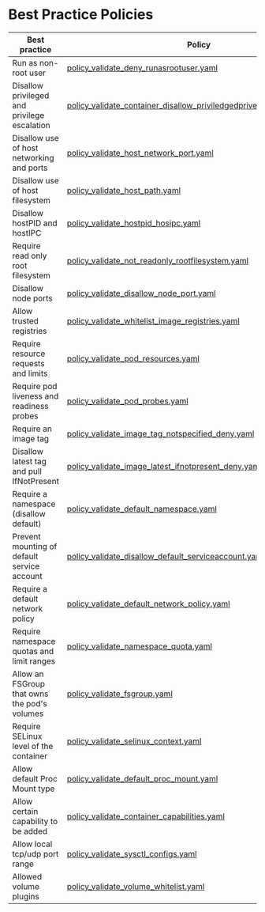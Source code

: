 # Best Practice Policies

| Best practice                                  | Policy                             |             scenario|
|------------------------------------------------|------------------------------------|---------------------|
| Run as non-root user                           | [policy_validate_deny_runasrootuser.yaml](policy_validate_deny_runasrootuser.yaml)                  |     best_practices            |
| Disallow privileged and privilege escalation   | [policy_validate_container_disallow_priviledgedprivelegesecalation.yaml](policy_validate_container_disallow_priviledgedprivelegesecalation.yaml)             |      best_practices            |
| Disallow use of host networking and ports      |  [policy_validate_host_network_port.yaml](policy_validate_host_network_port.yaml)             |        best_practices            |
| Disallow use of host filesystem                |  [policy_validate_host_path.yaml](policy_validate_host_path.yaml)                                                                                            |
| Disallow hostPID and hostIPC                   |  [policy_validate_hostpid_hosipc.yaml](policy_validate_hostpid_hosipc.yaml)                                                      |      best_practices            |
| Require read only root filesystem              | [policy_validate_not_readonly_rootfilesystem.yaml](policy_validate_not_readonly_rootfilesystem.yaml)                     |      best_practices            |
| Disallow node ports                            | [policy_validate_disallow_node_port.yaml](policy_validate_disallow_node_port.yaml)                           |      best_practices            |
| Allow trusted registries                       | [policy_validate_whitelist_image_registries.yaml](policy_validate_whitelist_image_registries.yaml)                                                                               |     best_practices            |
| Require resource requests and limits           | [policy_validate_pod_resources.yaml](policy_validate_pod_resources.yaml)                                           |      best_practices            |
| Require pod liveness and readiness probes      | [policy_validate_pod_probes.yaml](policy_validate_pod_probes.yaml)                                            |     best_practices            |
| Require an image tag                           | [policy_validate_image_tag_notspecified_deny.yaml](policy_validate_image_tag_notspecified_deny.yaml)                                                         |   best_practices            |
| Disallow latest tag and pull IfNotPresent      | [policy_validate_image_latest_ifnotpresent_deny.yaml](policy_validate_image_latest_ifnotpresent_deny.yaml)                                                   |
| Require a namespace (disallow default)         | [policy_validate_default_namespace.yaml](policy_validate_default_namespace.yaml)                                                                     |     best_practices            |
| Prevent mounting of default service account    | [policy_validate_disallow_default_serviceaccount.yaml](policy_validate_disallow_default_serviceaccount.yaml)                                                                      |
| Require a default network policy               | [policy_validate_default_network_policy.yaml](policy_validate_default_network_policy.yaml)                                                                      |   best_practices            |
| Require namespace quotas and limit ranges      | [policy_validate_namespace_quota.yaml](policy_validate_namespace_quota.yaml)                                                                      |     best_practices            |
| Allow an FSGroup that owns the pod's volumes      | [policy_validate_fsgroup.yaml](policy_validate_fsgroup.yaml)                                                                      |
| Require SELinux level of the container      | [policy_validate_selinux_context.yaml](policy_validate_selinux_context.yaml)                                                                      |
| Allow default Proc Mount type      | [policy_validate_default_proc_mount.yaml](policy_validate_default_proc_mount.yaml)                                                                      |
| Allow certain capability to be added      | [policy_validate_container_capabilities.yaml](policy_validate_container_capabilities.yaml)                                                                      |
| Allow local tcp/udp port range      | [policy_validate_sysctl_configs.yaml](policy_validate_sysctl_configs.yaml)                                                                      |
| Allowed volume plugins      | [policy_validate_volume_whitelist.yaml](policy_validate_volume_whitelist.yaml)                                                                      |